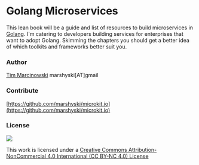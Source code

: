 # Golang Microservices

This lean book will be a guide and list of resources to build microservices in [Golang](https://golang.org/).  I'm catering to developers building services for enterprises that want to adopt Golang.  Skimming the chapters you should get a better idea of which toolkits and frameworks better suit you.

### Author

[Tim Marcinowski](https://www.linkedin.com/in/timski/) marshyski\[AT\]gmail

### Contribute

[https://github.com/marshyski/microkit.io](https://github.com/marshyski/microkit.io)

### License

[![](https://licensebuttons.net/l/by-nc-sa/4.0/88x31.png)](https://creativecommons.org/licenses/by-nc-nd/4.0/)

This work is licensed under a [Creative Commons Attribution-NonCommercial 4.0 International \(CC BY-NC 4.0\) License](https://creativecommons.org/licenses/by-nc-nd/4.0/)

